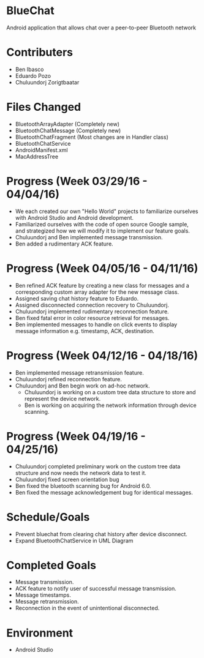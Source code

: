 # BlueChat
Android application that allows chat over a peer-to-peer Bluetooth network

# Contributers
  - Ben Ibasco
  - Eduardo Pozo
  - Chuluundorj Zorigtbaatar

# Files Changed
  - BluetoothArrayAdapter (Completely new)
  - BluetoothChatMessage (Completely new)
  - BluetoothChatFragment (Most changes are in Handler class)
  - BluetoothChatService
  - AndroidManifest.xml
  - MacAddressTree
  
# Progress (Week 03/29/16 - 04/04/16)
 - We each created our own "Hello World" projects to familiarize ourselves with Android Studio and Android development.
 - Familiarized ourselves with the code of open source Google sample, and strategized how we will modify it to implement our feature goals.
 - Chuluundorj and Ben implemented message transmission.
 - Ben added a rudimentary ACK feature.
 
# Progress (Week 04/05/16 - 04/11/16)
 - Ben refined ACK feature by creating a new class for messages and a corresponding custom array adapter for the new message class.
 - Assigned saving chat history feature to Eduardo.
 - Assigned disconnected connection recovery to Chuluundorj.
 - Chuluundorj implemented rudimentary reconnection feature.
 - Ben fixed fatal error in color resource retrieval for messages.
 - Ben implemented messages to handle on click events to display message information e.g. timestamp, ACK, destination.

# Progress (Week 04/12/16 - 04/18/16)
 - Ben implemented message retransmission feature.
 - Chuluundorj refined reconnection feature.
 - Chuluundorj and Ben begin work on ad-hoc network.
    - Chuluundorj is working on a custom tree data structure to store and represent the device network.
    - Ben is working on acquiring the network information through device scanning.

# Progress (Week 04/19/16 - 04/25/16)
 - Chuluundorj completed preliminary work on the custom tree data structure and now needs the network data to test it.
 - Chuluundorj fixed screen orientation bug
 - Ben fixed the bluetooth scanning bug for Android 6.0.
 - Ben fixed the message acknowledgement bug for identical messages.
 
# Schedule/Goals
 - Prevent bluechat from clearing chat history after device disconnect.
 - Expand BluetoothChatService in UML Diagram
 
# Completed Goals
 - Message transmission.
 - ACK feature to notify user of successful message transmission.
 - Message timestamps.
 - Message retransmission.
 - Reconnection in the event of unintentional disconnected.

# Environment
 - Android Studio
